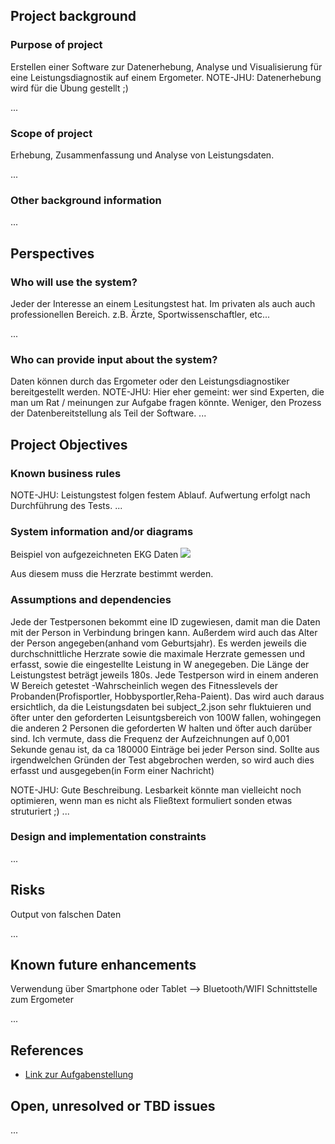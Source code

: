 ## Project background

### Purpose of project

Erstellen einer Software zur Datenerhebung, Analyse und Visualisierung für eine Leistungsdiagnostik auf einem Ergometer.
NOTE-JHU: Datenerhebung wird für die Übung gestellt ;)

...

### Scope of project

Erhebung, Zusammenfassung und Analyse von Leistungsdaten.

...

### Other background information

...

## Perspectives
### Who will use the system?

Jeder der Interesse an einem Lesitungstest hat. Im privaten als auch auch professionellen Bereich.
z.B. Ärzte, Sportwissenschaftler, etc...

...

### Who can provide input about the system?

Daten können durch das Ergometer oder den Leistungsdiagnostiker bereitgestellt werden.
NOTE-JHU: Hier eher gemeint: wer sind Experten, die man um Rat / meinungen zur Aufgabe fragen könnte. Weniger, den Prozess der Datenbereitstellung als Teil der Software.
...


## Project Objectives
### Known business rules

NOTE-JHU: Leistungstest folgen festem Ablauf. Aufwertung erfolgt nach Durchführung des Tests.
...

### System information and/or diagrams

Beispiel von aufgezeichneten EKG Daten
![](ekg_example.png)

Aus diesem muss die Herzrate bestimmt werden.

### Assumptions and dependencies
Jede der Testpersonen bekommt eine ID zugewiesen, damit man die Daten mit der Person in Verbindung bringen kann.
Außerdem wird auch das Alter der Person angegeben(anhand vom Geburtsjahr).
Es werden jeweils die durchschnittliche Herzrate sowie die maximale Herzrate gemessen und erfasst, sowie die eingestellte Leistung in W anegegeben.
Die Länge der Leistungstest beträgt jeweils 180s.
Jede Testperson wird in einem anderen W Bereich getestet -Wahrscheinlich wegen des Fitnesslevels der Probanden(Profisportler, Hobbysportler,Reha-Paient).
Das wird auch daraus ersichtlich, da die Leistungsdaten bei subject_2.json sehr fluktuieren und öfter unter den geforderten Leisuntgsbereich von 100W fallen, wohingegen die anderen 2 Personen die geforderten W halten und öfter auch darüber sind.
Ich vermute, dass die Frequenz der Aufzeichnungen auf 0,001 Sekunde genau ist, da ca 180000 Einträge bei jeder Person sind.
Sollte aus irgendwelchen Gründen der Test abgebrochen werden, so wird auch dies erfasst und ausgegeben(in Form einer Nachricht) 

NOTE-JHU: Gute Beschreibung. Lesbarkeit könnte man vielleicht noch optimieren, wenn man es nicht als Fließtext formuliert sonden etwas struturiert ;)
...

### Design and implementation constraints



...

## Risks


Output von falschen Daten

...

## Known future enhancements

Verwendung über Smartphone oder Tablet -->  Bluetooth/WIFI Schnittstelle zum Ergometer

...

## References

- [Link zur Aufgabenstellung](tbd)

## Open, unresolved or TBD issues

...
